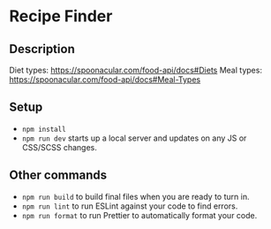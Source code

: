 # Recipe Finder

## Description

Diet types: https://spoonacular.com/food-api/docs#Diets
Meal types: https://spoonacular.com/food-api/docs#Meal-Types

## Setup

- `npm install`
- `npm run dev` starts up a local server and updates on any JS or CSS/SCSS changes.

## Other commands

- `npm run build` to build final files when you are ready to turn in.
- `npm run lint` to run ESLint against your code to find errors.
- `npm run format` to run Prettier to automatically format your code.
